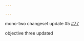 ```yaml
---

---
```

    
mono-two changeset update #5 [#77](https://github.com/JantaeLeckie/monorepo-release-changesets/pull/77)
    
objective three updated
